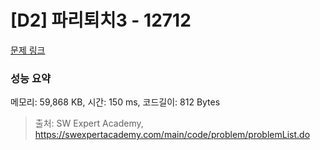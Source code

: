 # [D2] 파리퇴치3 - 12712 

[문제 링크](https://swexpertacademy.com/main/code/problem/problemDetail.do?contestProbId=AXuARWAqDkQDFARa) 

### 성능 요약

메모리: 59,868 KB, 시간: 150 ms, 코드길이: 812 Bytes



> 출처: SW Expert Academy, https://swexpertacademy.com/main/code/problem/problemList.do